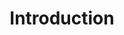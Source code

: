 ---
layout: chapter
title: Introduction
slides:

  - class: title-slide
    content: |

      ![Gather Workshops Logo]([[BASE_URL]]/theme/assets/images/gw_logo.png)

      # Building the Web
      _Create and publish your own web page_
  
    notes: |

      Welcome to Building the Web!

      This workshop is designed to introduce you to the basics of web development through a few short coding challenges.

      By the end of the workshop you will have coded and published your very own web page!




  - content: |

      ## Say hi to your mentors!

      Your mentors are here to help if you get stuck,
      and you can ask them (almost) anything!  

    notes: |

      Your mentors are super friendly, make sure to say hi.

      They actually get paid to do this stuff for a job, which is super cool.

      You can ask them for help with your code, ask them about their day job, or ask them what their favourite colour is.

      They're here to help, so ask them anything :)




  - content: |

      ## Introductions

      What is your:

      - Favourite thing?
      - Super power?
      - First name?
      {:.flex-list}


    notes: |

      Let's quickly go around the room and introduce ourselves.

      Tell us all one of your favourite things - favourite food, sport, hobby, animal, anything!

      If you could choose one super power, which would it be?

      Last of all, tell us your name.




  - content: |

      ## Schedule

      **How the Internet Works**
      **HTML and CSS Basics**

      _Morning Break_

      **Website Files**
      **Page Design and Layout**

      _Lunch Break_

      **Fancy Fonts and Gallery**
      **Go Live!**


    notes: |

      Today's workshop is arranged in six different sections.

      In the first part we will look at how the Internet works and what this means for us as coders, plus take a look at the basics of web code languages. 

      After morning tea we will start working on our own websites, so think about a topic! We'll look at the files that run a website and how to make them display what we want.

      After lunch we will add some fancy extras to our site, like some fancy fonts and an interactive gallery. Then we will publish our sites so we can share them with our friends.




  





  - content: |

      # Who owns it all?

      _Who owns the Internet?_
      _And who owns the Web?_



    notes: |

      So who owns the Internet?

      And who owns the web?

      Telecom? The United States? Whoever invented it?




  - content: |

      ## Who owns the Internet?
      - Nobody
      - Lots of people  

      ## Who owns the World Wide Web?
      - Content Creators
      - You!



    notes: |

      Nobody can claim ownership of the Internet, but many people own parts of the system which make the Internet possible.

      The web is a set of documents, so nobody can claim ownership of the web either.

      You still own your own contribution though, right? 





  - content: |

      ### An ISP can charge extra to allow access <br> to your favourite website

      e.g. Facebook, YouTube, Google


    notes: |

      What if the government or Spark decided you had to pay $10 for every YouTube video you watched?

      What if you had to pay an extra $50 a month for access to Facebook?

      Even though YouTube and Facebook themselves are free, it is possible for ISPs to know what data you are accessing from which websites, and charge you for that.




  - content: |

      ### A government can censor access to information

      e.g. North Korea and China

    notes: |

      Internet access is illegal in North Korea. Only a very few government officials have access to the Internet through a secret connection. The rest of the citizens only have access to the country's own intranet.

      This way, the government can control everything their citizens read on the Internet, and ensures that nothing is published which disagrees with the government.

      China controls all search engines to ensure that the citizens can find only the information they allow them to find.
   

   
  - content: |

      ### Chorus owns the Southern Cross Cable

      They could slow down international requests for other ISPs


    notes: |

      The Southern Cross Cable is our only connection to the outside world.

      It carries all our phone and internet communication.
  
    
  

  - content: |

      ## Your corner of the web

      By creating your own website, you are taking ownership of a small portion of the world wide web. 

      **It's all yours.**

      You can publish and share anything you like, go forth and create!


    notes: |

      Making our own website lets us shape the internet and share information with anyone in the world.

      What would you like to share? Have a think about it, because today you get to make a website about anything you like.

      Cats? Rugby? Surfing? Unicorns? Movies? Yourself? Anything goes. Have a think.



  - content: |

      ![Thumbs Up!]([[BASE_URL]]/theme/assets/images/thumbs-up.svg){: height="200"}

      ## Introduction: Complete!

      Cool, the web is no longer a mystery! Now let's get coding...

      [Take me to the next chapter!](web-languages.html)
  

---